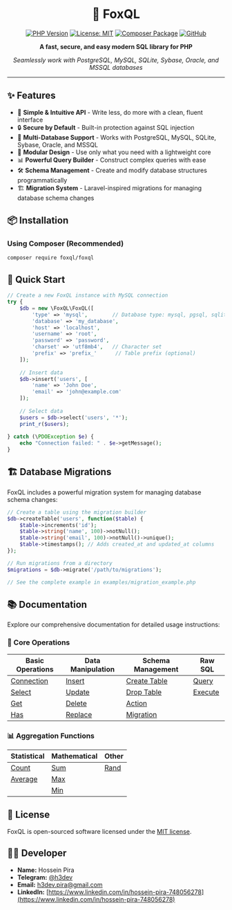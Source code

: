 <div align="center">

# 🦊 FoxQL

[![PHP Version](https://img.shields.io/badge/PHP-%3E%3D7.2-8892BF.svg)](https://www.php.net/)
[![License: MIT](https://img.shields.io/badge/License-MIT-yellow.svg)](https://opensource.org/licenses/MIT)
[![Composer Package](https://img.shields.io/badge/Composer-foxql%2Ffoxql-blue)](https://packagist.org/packages/foxql/foxql)
[![GitHub](https://img.shields.io/badge/GitHub-code3--dev%2FFoxQL-black.svg)](https://github.com/code3-dev/FoxQL)

**A fast, secure, and easy modern SQL library for PHP**

*Seamlessly work with PostgreSQL, MySQL, SQLite, Sybase, Oracle, and MSSQL databases*

</div>

---

## ✨ Features

- 🚀 **Simple & Intuitive API** - Write less, do more with a clean, fluent interface
- 🔒 **Secure by Default** - Built-in protection against SQL injection
- 🔄 **Multi-Database Support** - Works with PostgreSQL, MySQL, SQLite, Sybase, Oracle, and MSSQL
- 🧩 **Modular Design** - Use only what you need with a lightweight core
- 📊 **Powerful Query Builder** - Construct complex queries with ease
- 🛠️ **Schema Management** - Create and modify database structures programmatically
- 🏗️ **Migration System** - Laravel-inspired migrations for managing database schema changes

## 📦 Installation

### Using Composer (Recommended)

```bash
composer require foxql/foxql
```

## 🚀 Quick Start

```php
// Create a new FoxQL instance with MySQL connection
try {
    $db = new \FoxQL\FoxQL([
        'type' => 'mysql',        // Database type: mysql, pgsql, sqlite, etc.
        'database' => 'my_database',
        'host' => 'localhost',
        'username' => 'root',
        'password' => 'password',
        'charset' => 'utf8mb4',   // Character set
        'prefix' => 'prefix_'      // Table prefix (optional)
    ]);
    
    // Insert data
    $db->insert('users', [
        'name' => 'John Doe',
        'email' => 'john@example.com'
    ]);
    
    // Select data
    $users = $db->select('users', '*');
    print_r($users);
    
} catch (\PDOException $e) {
    echo "Connection failed: " . $e->getMessage();
}
```

## 🏗️ Database Migrations

FoxQL includes a powerful migration system for managing database schema changes:

```php
// Create a table using the migration builder
$db->createTable('users', function($table) {
    $table->increments('id');
    $table->string('name', 100)->notNull();
    $table->string('email', 100)->notNull()->unique();
    $table->timestamps(); // Adds created_at and updated_at columns
});

// Run migrations from a directory
$migrations = $db->migrate('/path/to/migrations');

// See the complete example in examples/migration_example.php
```
## 📚 Documentation

Explore our comprehensive documentation for detailed usage instructions:

### 🔄 Core Operations

| Basic Operations | Data Manipulation | Schema Management | Raw SQL |
| ---------------- | ----------------- | ----------------- | ------- |
| [Connection](src/docs/connect.md) | [Insert](src/docs/insert.md) | [Create Table](src/docs/create.md) | [Query](src/docs/query.md) |
| [Select](src/docs/select.md) | [Update](src/docs/update.md) | [Drop Table](src/docs/drop.md) | [Execute](src/docs/execute.md) |
| [Get](src/docs/get.md) | [Delete](src/docs/delete.md) | [Action](src/docs/action.md) | |
| [Has](src/docs/has.md) | [Replace](src/docs/replace.md) | [Migration](src/docs/migration.md) | |

### 📊 Aggregation Functions

| Statistical | Mathematical | Other |
| ----------- | ------------ | ----- |
| [Count](src/docs/count.md) | [Sum](src/docs/sum.md) | [Rand](src/docs/rand.md) |
| [Average](src/docs/avg.md) | [Max](src/docs/max.md) | |
| | [Min](src/docs/min.md) | |

## 📄 License

FoxQL is open-sourced software licensed under the [MIT license](LICENSE).

## 👨‍💻 Developer

- **Name:** Hossein Pira
- **Telegram:** [@h3dev](https://t.me/h3dev)
- **Email:** h3dev.pira@gmail.com
- **LinkedIn:** [https://www.linkedin.com/in/hossein-pira-748056278](https://www.linkedin.com/in/hossein-pira-748056278)